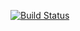 [![Build Status](https://travis-ci.org/dmred/al.svg?branch=master)](https://travis-ci.org/dmred/al)
